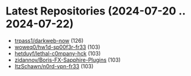 # Latest Repositories (2024-07-20 .. 2024-07-22)

- [trpass1/darkweb-now](https://github.com/trpass1/darkweb-now) (126)
- [woweq0/hw1d-sp00f3r-fr33](https://github.com/woweq0/hw1d-sp00f3r-fr33) (103)
- [hetduyf/lethal-c0mpany-hck](https://github.com/hetduyf/lethal-c0mpany-hck) (103)
- [zidannov/Boris-FX-Sapphire-Plugins](https://github.com/zidannov/Boris-FX-Sapphire-Plugins) (103)
- [ItzSchawn/n0rd-vpn-fr33](https://github.com/ItzSchawn/n0rd-vpn-fr33) (103)
